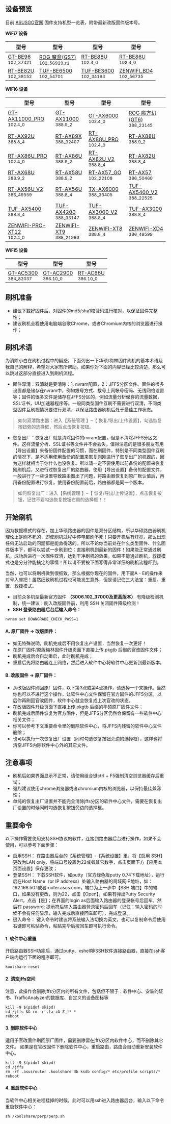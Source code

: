 ## 设备预览

目前 [ASUSGO官网](https://www.asusgo.com/firmware) 固件支持机型一览表，附带最新改版固件版本号。

**WiFi7 设备**

| 型号 | 型号 | 型号 | 型号 |
|------|------|------|------|
| [GT-BE96](https://www.asusgo.com/firmware/download?devicename=gt-be96&firmware=asus_official)<br><small>102_37421</small> | [ROG 魔盒(GS7)](https://www.asusgo.com/firmware/download?devicename=gs7&firmware=asus_official)<br><small>102_56929_r1</small> | [RT-BE88U](https://www.asusgo.com/firmware/download?devicename=rt-be88u&firmware=merlin)<br><small>102.4_0</small> | [RT-BE86U](https://www.asusgo.com/firmware/download?devicename=rt-be86u&firmware=merlin)<br><small>102.4_0</small> |
| [RT-BE82U](https://www.asusgo.com/firmware/download?devicename=rt-be82u&firmware=asus_official)<br><small>102_38152</small> | [TUF-BE6500](https://www.asusgo.com/firmware/download?devicename=tuf-be6500&firmware=asus_official)<br><small>102_54701</small> | [TUF-BE3600](https://www.asusgo.com/firmware/download?devicename=tuf-be3600&firmware=asus_official)<br><small>102_34193</small> | [ZENWIFI_BD4](https://www.asusgo.com/firmware/download?devicename=zenwifi_bd4&firmware=asus_official)<br><small>102_56735</small> |

**WiFi6 设备**

| 型号 | 型号 | 型号 | 型号 |
|------|------|------|------|
| [GT-AX11000_PRO](https://www.asusgo.com/firmware/download?devicename=gt-ax11000_pro&firmware=merlin)<br><small>102.4_0</small> | [GT-AX11000](https://www.asusgo.com/firmware/download?devicename=gt-ax11000&firmware=merlin)<br><small>388.9_2</small> | [GT-AX6000](https://www.asusgo.com/firmware/download?devicename=gt-ax6000&firmware=merlin)<br><small>102.4_0</small> | [ROG 魔方幻(GT6)](https://www.asusgo.com/firmware/download?devicename=gt6&firmware=asus_official)<br><small>388_23145</small> |
| [RT-AX92U](https://www.asusgo.com/firmware/download?devicename=rt-ax92u&firmware=merlin)<br><small>388.8_4</small> | [RT-AX89X](https://www.asusgo.com/firmware/download?devicename=rt-ax89x&firmware=asus_official)<br><small>388_32407</small> | [RT-AX88U_PRO](https://www.asusgo.com/firmware/download?devicename=rt-ax88u_pro&firmware=merlin)<br><small>102.4_0</small> | [RT-AX88U](https://www.asusgo.com/firmware/download?devicename=rt-ax88u&firmware=merlin)<br><small>388.9_2</small> | 
| [RT-AX86U_PRO](https://www.asusgo.com/firmware/download?devicename=rt-ax86u_pro&firmware=merlin)<br><small>102.4_0</small> | [RT-AX86U](https://www.asusgo.com/firmware/download?devicename=rt-ax86u&firmware=merlin)<br><small>388.9_2</small> | [RT-AX82U_V2](https://www.asusgo.com/firmware/download?devicename=rt-ax82u_v2&firmware=merlin)<br><small>388.8_4</small> | [RT-AX82U](https://www.asusgo.com/firmware/download?devicename=rt-ax82u&firmware=merlin)<br><small>388.8_4</small> |
| [RT-AX68U](https://www.asusgo.com/firmware/download?devicename=rt-ax68u&firmware=merlin)<br><small>388.9_2</small> | [RT-AX58U](https://www.asusgo.com/firmware/download?devicename=rt-ax58u&firmware=merlin)<br><small>388.9_2</small> | [RT-AX57_GO](https://www.asusgo.com/firmware/download?devicename=rt-ax57_go&firmware=asus_official)<br><small>102_22108</small> | [RT-AX57](https://www.asusgo.com/firmware/download?devicename=rt-ax57&firmware=asus_official)<br><small>386_50460</small> |
| [RT-AX56U_V2](https://www.asusgo.com/firmware/download?devicename=rt-ax56u_v2&firmware=asus_official)<br><small>386_49559</small> | [RT-AX56U](https://www.asusgo.com/firmware/download?devicename=rt-ax56u&firmware=merlin)<br><small>388.8_4</small> | [TX-AX6000](https://www.asusgo.com/firmware/download?devicename=tx-ax6000&firmware=asus_official)<br><small>388_33405</small> | [TUF-AX5400_V2](https://www.asusgo.com/firmware/download?devicename=tuf-ax5400_v2&firmware=asus_official)<br><small>388_22525</small> |
| [TUF-AX5400](https://www.asusgo.com/firmware/download?devicename=tuf-ax5400&firmware=merlin)<br><small>388.8_4</small> | [TUF-AX4200](https://www.asusgo.com/firmware/download?devicename=tuf-ax4200&firmware=asus_official)<br><small>388_33147</small> | [TUF-AX3000_V2](https://www.asusgo.com/firmware/download?devicename=tuf-ax3000_v2&firmware=merlin)<br><small>388.8_4</small> | [TUF-AX3000](https://www.asusgo.com/firmware/download?devicename=tuf-ax3000&firmware=merlin)<br><small>388.8_4</small> |
| [ZENWIFI-PRO-XT12](https://www.asusgo.com/firmware/download?devicename=zenwifi-pro-xt12&firmware=merlin)<br><small>102.4_0</small> | [ZENWIFI-XT9](https://www.asusgo.com/firmware/download?devicename=zenwifi-xt9&firmware=asus_official)<br><small>388_21963</small> | [ZENWIFI-XT8](https://www.asusgo.com/firmware/download?devicename=zenwifi-xt8&firmware=merlin)<br><small>388.8_4</small> | [ZENWIFI-XD4](https://www.asusgo.com/firmware/download?devicename=zenwifi-xd4&firmware=asus_official)<br><small>386_49599</small> | 


**WiFi5 设备**

| 型号 | 型号 | 型号 |
|------|------|------|
| [GT-AC5300](https://www.asusgo.com/firmware/download?devicename=gt-ac5300&firmware=asus_official)<br><small>384_82037</small> | [GT-AC2900](https://www.asusgo.com/firmware/download?devicename=gt-ac2900&firmware=merlin)<br><small>386.10_0</small> | [RT-AC86U](https://www.asusgo.com/firmware/download?devicename=rt-ac86u&firmware=merlin)<br><small>386.10_0</small> |




## 刷机准备
* 建议下载好固件后，对固件的md5/sha1校验码进行核对，以保证固件完整性；
* 建议刷机全程使用电脑端谷歌Chrome，或者Chromium内核的浏览器进行操作；

## 刷机术语
为消除小白在刷机过程中的疑惑，下面列出一下华硕/梅林固件刷机的基本术语及我自己的解释，希望对大家有所帮助。如果你对下面的内容已经比较清楚，那么可以跳过这部分直接进入到刷机流程。

* 固件双清：双清就是要清除：1. nvram配置，2：JFFS分区文件。固件的很多设置都是储存在nvram中，例如拨号方式、拨号上网帐号密码、无线网络设置等；固件的很多文件是储存在JFFS分区的，例如流量分析储存的流量数据，SSL证书，UU加速器程序等。一般同类型固件互刷不需要进行双清，不同类型固件互刷视情况要进行双清，以保证路由器刷机后处于最佳工作状态。
>如何双清路由器：进入【系统管理 】–【 恢复/导出/上传设置】，勾选恢复按钮旁的选择框，然后点击恢复按钮。
* 恢复出厂：恢复出厂就是清除固件的nvram配置，但是不清除JFFS分区文件。这样流量分析、SSL证书等文件并不会丢失。值得注意的是很多朋友有用【导出设置】来备份固件配置的习惯，而在刷固件，特别是不同类型固件互刷的情况下，是不适用使用备份的配置来恢复刚刚进行了恢复出厂的机器的，因为这样就相当于你什么也没恢复。所以请一定不要使用以前备份的配置来恢复刚刷机后，又进行过恢复出厂的路由器。使用【导出设置】备份的配置文件，一般进行了一些设置导致路由器出了问题，将路由器恢复到原厂默认值后，再用备份配置进行恢复，使用备份配置前后，路由器都是同一个版本。
>如何恢复出厂：进入【系统管理 】–【 恢复/导出/上传设置】，点击恢复按钮，记住不要勾选恢复按钮右侧的选择框！！

## 开始刷机
因为救援模式的存在，加上华硕路由器的固件是双分区结构，所以华硕路由器刷机理论上是刷不死的，即使刷机过程中停电都刷不死！只要开机后有灯亮，那么出现任何无法启动的问题都是能救得活的。所以不论你当前处在什么类型固件、什么固件版本下，都可以尝试一步刷到位：直接刷机到最新的固件！如果能正常通过刷机，成功后进行一次固件双清，达到干净刷机的效果。如果不能通过刷机，救援模式也是分分钟能搞定的事情！所以请不要被下面写得非常详细的刷机流程吓到。

当然，也可以将刷机做到很细致，那么根据你现在的固件，用下面A - E的操作来对号入座把！虽然细致刷机过程也可能发生意外，但是请记住三大法宝：重启、重置、救援模式。

* 目前众多机型最新官方固件 **（3006.102_37000及更高版本）** 有降级检测机制，统一建议：刷入改版固件前，利用 SSH 关闭固件降级检测！
* **SSH 登录路由器后台后输入命令：**
```
nvram set DOWNGRADE_CHECK_PASS=1
```

#### A. 原厂固件 → 改版固件：
* 如无特殊说明，刷机完成后不用恢复出产设置，当然恢复一次更好！
* 在原厂固件/原版梅林固件升级页面下直接上传.pkgtb 后缀的官改固件文件；
* 刷机完成后会自动重启，此时刷机完成；
* 重启后先将路由器连上网络，然后进入软件中心将软件中心更新到最新版本。

#### B. 改版固件 → 原厂固件：
* 从改版固件刷回原厂固件，以下第3点或第4点操作，请选择一个来操作。当然你也可以不进行这个操作，让软件中心文件保留在官方固件的JFFS分区，以后你再刷回官改固件，软件中心就会恢复成上次官改的状态。
* 在改版固件升级页面下直接上传.pkgtb 后缀的华硕原厂固件文件；
* 刷机完成后固件恢复为官方固件，但是JFFS分区仍然会保留有一些软件中心相关文件；
* 你可以参考下文重要命令里的删除软件中心，将JFFS内残留的软件中心文件删除；
* 也可以执行一次恢复出厂设置（同时勾选恢复按钮旁边的选择框），这样也将清空JFFS内除软件中心外的其它文件。

## 注意事项
* 刷机后如果界面显示不正常，请使用组合键ctrl + F5强制清空浏览器缓存后重试；
* 强烈建议使用chrome浏览器或者chromium内核的浏览器，以保持最佳兼容性；
* 单纯的恢复出厂设置并不能完全清除jffs分区的软件中心文件，需要在恢复出厂设置的时候同时勾选恢复按钮旁边的选择框。

## 重要命令
以下操作需要使用支持SSH协议的软件，连接到路由器后台进行操作，如果不会使用，可以参考下面步骤：

* 启用SSH： 在路由器后台的【系统管理】-【系统设置】里，将【启用 SSH】更改为LAN only，将端口号设置为22或者其它数字，点击页面下方【应用本页面设置】保存更改；
* 登录SSH： 下载SSH软件，如putty（官方绿色版putty 0.74下载地址），运行后在Host Name（or IP address）处输入路由器的局域网IP地址，如：192.168.50.1或者router.asus.com，端口为上一步中【SSH 端口】中的端口，如果没有更改，则为22，点击【Open】，如果有弹出Putty Security Alert，点击【是】；在界面的login as后面输入路由器的登录帐号后回车，然后在 password: 提示符后输入路由器登录密码后回车（记住：输入密码的时候不会有任何显示，输入完成后直接回车即可），完成登录。
* 键入命令： 键入命令时建议将系统输入法切换为英文，也可以复制命令后使用右键即可粘贴命令，粘贴完毕后按回车即可执行命令。

#### 1. 软件中心重置
开启路由器SSH功能后，通过putty、xshell等SSH软件连接路由器，直接在ssh客户端内运行下面的程序即可。
```
koolshare-reset
```

#### 2. 清空jffs空间
注意，此操作会删除jffs分区内的所有文件，包括但不限于：软件中心、安装的证书、TrafficAnalyzer的数据库、自定义的设备图标等
```
kill -9 $(pidof skipd)
cd /jffs && rm -r .[a-zA-Z_]* *
reboot
```

#### 3. 删除软件中心
适用于官改固件刷回原厂固件，需要删除留在jffs分区内软件中心，而不删除其它文件。
如果是在官改固件下删除软件中心，重启路由，路由会自动重新安装软件中心。
```
kill -9 $(pidof skipd)
cd /jffs
rm -rf .asusrouter .koolshare db ksdb config/* etc/profile scripts/*
reboot
```

#### 4. 重启软件中心
当软件中心相关进程挂掉的时候，此时可以用ssh进入路由器后台，输入以下命令重启软件中心：
```
sh /koolshare/perp/perp.sh
```
